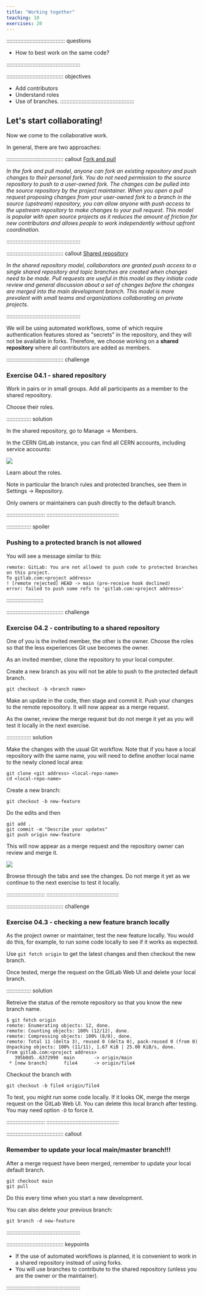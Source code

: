 ```yaml
---
title: "Working together"
teaching: 10
exercises: 20
---
```


:::::::::::::::::::::::::::::::::::::: questions

- How to best work on the same code?

::::::::::::::::::::::::::::::::::::::::::::::::

::::::::::::::::::::::::::::::::::::: objectives

- Add contributors
- Understand roles
- Use of branches.
::::::::::::::::::::::::::::::::::::::::::::::::

## Let's start collaborating!


Now we come to the collaborative work. 

In general, there are two approaches:

::::::::::::::::::::::::::::::::::::: callout
[Fork and pull](https://docs.github.com/en/pull-requests/collaborating-with-pull-requests/getting-started/about-collaborative-development-models#fork-and-pull-model)

*In the fork and pull model, anyone can fork an existing repository and push changes to their personal fork. You do not need permission to the source repository to push to a user-owned fork. The changes can be pulled into the source repository by the project maintainer. When you open a pull request proposing changes from your user-owned fork to a branch in the source (upstream) repository, you can allow anyone with push access to the upstream repository to make changes to your pull request. This model is popular with open source projects as it reduces the amount of friction for new contributors and allows people to work independently without upfront coordination.*

::::::::::::::::::::::::::::::::::::::::::::::::

::::::::::::::::::::::::::::::::::::: callout
[Shared repository](https://docs.github.com/en/pull-requests/collaborating-with-pull-requests/getting-started/about-collaborative-development-models#shared-repository-model)

*In the shared repository model, collaborators are granted push access to a single shared repository and topic branches are created when changes need to be made. Pull requests are useful in this model as they initiate code review and general discussion about a set of changes before the changes are merged into the main development branch. This model is more prevalent with small teams and organizations collaborating on private projects.*

::::::::::::::::::::::::::::::::::::::::::::::::

We will be using automated workflows, some of which require authentication features stored as "secrets" in the repository, and they will not be available in forks. Therefore, we choose working on a **shared repository** where all contributors are added as members.



::::::::::::::::::::::::::::::::::::: challenge

### Exercise 04.1 - shared repository

Work in pairs or in small groups. Add all participants as a member to the shared repository. 

Choose their roles.

:::::::::::::::: solution

In the shared repository, go to Manage -> Members.

In the CERN GitLab instance, you can find all CERN accounts, including service accounts:

![](fig/gitlab-invite-members.png)


Learn about the roles.

Note in particular the branch rules and protected branches, see them in Settings -> Repository.

Only owners or maintainers can push directly to the default branch.

:::::::::::::::::::::::::
:::::::::::::::::::::::::::::::::::::::::::::::

:::::::::::::::: spoiler

### Pushing to a protected branch is not allowed

You will see a message similar to this:

```
remote: GitLab: You are not allowed to push code to protected branches on this project.
To gitlab.com:<project address>
! [remote rejected] HEAD -> main (pre-receive hook declined)
error: failed to push some refs to 'gitlab.com:<project address>'
```

::::::::::::::::::::::::

::::::::::::::::::::::::::::::::::::: challenge

### Exercise 04.2 - contributing to a shared repository

One of you is the invited member, the other is the owner.
Choose the roles so that the less experiences Git use becomes the owner.

As an invited member, clone the repository to your local computer.

Create a new branch as you will not be able to push to the protected default branch.

```
git checkout -b <branch name>
```

Make an update in the code, then stage and commit it.
Push your changes to the remote reposoitory. It will now appear as a merge request.

As the owner, review the merge request but do not merge it yet as you will test it locally in the next exercise.


:::::::::::::::: solution

Make the changes with the usual Git workflow. Note that if you have a local repository with the same name, you will need to define another local name to the newly cloned local area:

```
git clone <git address> <local-repo-name>
cd <local-repo-name>
```
Create a new branch:

```
git checkout -b new-feature
```

Do the edits and then

```
git add .
git commit -m "Describe your updates"
git push origin new-feature 
```

This will now appear as a merge request and the repository owner can review and merge it.

![](fig/gitlab-merge-request.png)


Browse through the tabs and see the changes. Do not merge it yet as we continue to the next exercise to test it locally.

:::::::::::::::::::::::::
:::::::::::::::::::::::::::::::::::::::::::::::




::::::::::::::::::::::::::::::::::::: challenge

### Exercise 04.3 - checking a new feature branch locally

As the project owner or maintainer, test the new feature locally. You would do this, for example, to run some code locally to see if it works as expected.

Use `git fetch origin` to get the latest changes and then checkout the new branch.

Once tested, merge the request on the GitLab Web UI and delete your local branch.


:::::::::::::::: solution

Retreive the status of the remote repository so that you know the new branch name.

```
$ git fetch origin
remote: Enumerating objects: 12, done.
remote: Counting objects: 100% (12/12), done.
remote: Compressing objects: 100% (8/8), done.
remote: Total 11 (delta 3), reused 0 (delta 0), pack-reused 0 (from 0)
Unpacking objects: 100% (11/11), 1.67 KiB | 25.00 KiB/s, done.
From gitlab.com:<project address>
   395b0d5..6372999  main       -> origin/main
 * [new branch]      file4      -> origin/file4
```

Checkout the branch with

```
git checkout -b file4 origin/file4
```

To test, you might run some code locally. If it looks OK, merge the merge request on the GitLab Web UI.
You can delete this local branch after testing. You may need option `-D` to force it.


:::::::::::::::::::::::::
:::::::::::::::::::::::::::::::::::::::::::::::


::::::::::::::::::::::::::::::::::::: callout
### Remember to update your local main/master branch!!!

After a merge request have been merged, remember to update your local default branch.

```
git checkout main
git pull
```

Do this every time when you start a new development.

You can also delete your previous branch:

```
git branch -d new-feature
```

::::::::::::::::::::::::::::::::::::::::::::::::



::::::::::::::::::::::::::::::::::::: keypoints 

- If the use of automated workflows is planned, it is convenient to work in a shared repository instead of using forks.
- You will use branches to contribute to the shared repository (unless you are the owner or the maintainer).


::::::::::::::::::::::::::::::::::::::::::::::::